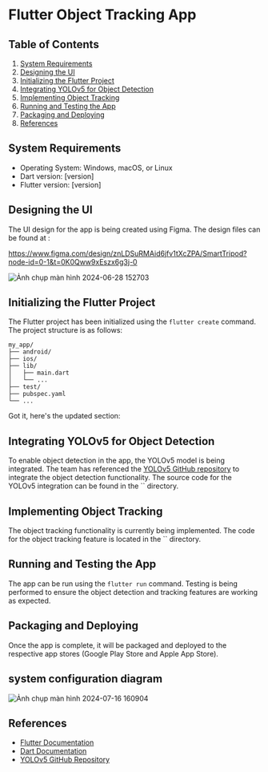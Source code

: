 
# Flutter Object Tracking App

## Table of Contents
1. [System Requirements](#system-requirements)
2. [Designing the UI](#designing-the-ui)
3. [Initializing the Flutter Project](#initializing-the-flutter-project)
4. [Integrating YOLOv5 for Object Detection](#integrating-yolov5-for-object-detection)
5. [Implementing Object Tracking](#implementing-object-tracking)
6. [Running and Testing the App](#running-and-testing-the-app)
7. [Packaging and Deploying](#packaging-and-deploying)
8. [References](#references)

## System Requirements
- Operating System: Windows, macOS, or Linux
- Dart version: \[version\]
- Flutter version: \[version\]

## Designing the UI
The UI design for the app is being created using Figma. The design files can be found at :

https://www.figma.com/design/znLDSuRMAid6jfv1tXcZPA/SmartTripod?node-id=0-1&t=0K0Qww9xEszx6g3j-0 

![Ảnh chụp màn hình 2024-06-28 152703](https://github.com/ThuTrang912/SmartTripod/assets/129019073/47a51dbe-fc5b-438d-9f1b-db00d1b2904d)



## Initializing the Flutter Project
The Flutter project has been initialized using the `flutter create` command. The project structure is as follows:

```
my_app/
├── android/
├── ios/
├── lib/
│   ├── main.dart
│   └── ...
├── test/
├── pubspec.yaml
└── ...
```

Got it, here's the updated section:

## Integrating YOLOv5 for Object Detection
To enable object detection in the app, the YOLOv5 model is being integrated. The team has referenced the [YOLOv5 GitHub repository](https://github.com/ultralytics/yolov5) to integrate the object detection functionality. The source code for the YOLOv5 integration can be found in the `` directory.

## Implementing Object Tracking
The object tracking functionality is currently being implemented. The code for the object tracking feature is located in the `` directory.

## Running and Testing the App
The app can be run using the `flutter run` command. Testing is being performed to ensure the object detection and tracking features are working as expected.

## Packaging and Deploying
Once the app is complete, it will be packaged and deployed to the respective app stores (Google Play Store and Apple App Store).

## system configuration diagram
![Ảnh chụp màn hình 2024-07-16 160904](https://github.com/user-attachments/assets/0a048775-385c-4556-8208-456c05455817)


## References
- [Flutter Documentation](https://flutter.dev/docs)
- [Dart Documentation](https://dart.dev/guides)
- [YOLOv5 GitHub Repository](https://github.com/ultralytics/yolov5)
